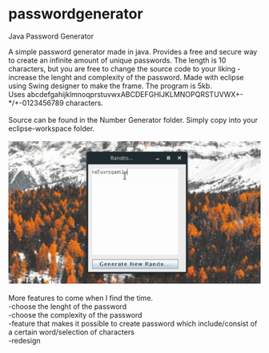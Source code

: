# passwordgenerator

Java Password Generator

A simple password generator made in java. Provides a free and secure way to create an infinite amount of unique passwords. The length is 10 characters, but you are free to change the source code to your liking - increase the lenght and complexity of the password. Made with eclipse using Swing designer to make the frame. The program is 5kb.<br>
Uses abcdefgahijklmnoqprstuvwxABCDEFGHIJKLMNOPQRSTUVWX+-*/+-0123456789 characters.
<br><br>Source can be found in the Number Generator folder. Simply copy into your eclipse-workspace folder.
<br><br>
![alt text](https://github.com/HonuZ/passwordgenerator/blob/master/gif.gif)
<br><br>
More features to come when I find the time.<br>
 -choose the lenght of the password<br>
 -choose the complexity of the password<br>
 -feature that makes it possible to create password which include/consist of a certain word/selection of characters<br>
 -redesign
